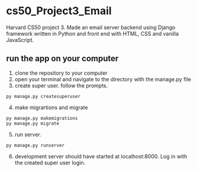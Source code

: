 # cs50_Project3_Email
Harvard CS50 project 3. Made an email server backend using Django framework written in Python and front end with HTML, CSS and vanilla JavaScript.

## run the app on your computer

1. clone the repository to your computer
2. open your terminal and navigate to the directory with the manage.py file
3. create super user. follow the prompts.
```
py manage.py createsuperuser
```
4. make migrartions and migrate
```
py manage.py makemigrations
py manage.py migrate
```
5. run server.
```
py manage.py runserver
```
6. development server should have started at localhost:8000. Log in with the created super user login.
